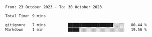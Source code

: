 <!--START_SECTION:waka-->

```txt
From: 23 October 2023 - To: 30 October 2023

Total Time: 9 mins

gitignore   7 mins          ████████████████████░░░░░   80.44 %
Markdown    1 min           █████░░░░░░░░░░░░░░░░░░░░   19.56 %
```

<!--END_SECTION:waka-->
